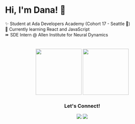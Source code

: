 # Hi, I'm Dana! 👋  

✨ Student at Ada Developers Academy (Cohort 17 - Seattle 🐳)  <br/>
🌱 Currently learning React and JavaScript <br/>
⏩ SDE Intern @ Allen Institute for Neural Dynamics 

<br/>

<div align="center">
  <img height="150em" src="https://github-readme-stats-eight-theta.vercel.app/api?username=dana-rocha&show_icons=true&theme=cobalt&include_all_commits=true&count_private=true"/>
  <img height="150em" src="https://github-readme-stats-eight-theta.vercel.app/api/top-langs/?username=dana-rocha&layout=compact&langs_count=8&hide=jupyter%20notebook&theme=cobalt"/>
</div>	


<h3 align="center">Let's Connect! </h3>
 <p align="center">
   <img src="https://custom-icon-badges.demolab.com/badge/-dbridgette.rocha@gmail.com-376f6c?style=for-the-badge&logo=mention&logoColor=white"/>
<a href="https://www.linkedin.com/in/rochadana/" target="blank">
    <img src="https://custom-icon-badges.demolab.com/badge/-LinkedIn-376f6c?style=for-the-badge&logo=linkedin&logoColor=white" />
</a>

